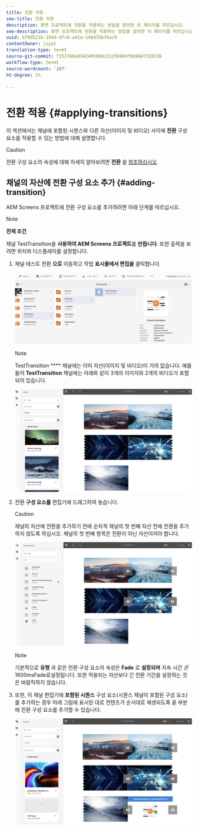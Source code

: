 ```yaml
---
title: 전환 적용
seo-title: 전환 적용
description: 화면 프로젝트에 전환을 적용하는 방법을 알려면 이 페이지를 따르십시오.
seo-description: 화면 프로젝트에 전환을 적용하는 방법을 알려면 이 페이지를 따르십시오.
uuid: b79d521b-19d4-47c8-a41a-148d7bbf6ac9
contentOwner: jsyal
translation-type: tm+mt
source-git-commit: f25176be89424059b8c51296969f069687328536
workflow-type: tm+mt
source-wordcount: '287'
ht-degree: 1%

---
```



# 전환 적용 {#applying-transitions}

이 섹션에서는 채널에 포함된 시퀀스와 다른 자산(이미지 및 비디오) 사이에 **전환** 구성 요소를 적용할 수 있는 방법에 대해 설명합니다.


>[!CAUTION]
>
>전환 구성 요소의 속성에 대해 자세히 알아보려면 **전환** 을 [참조하십시오](adding-components-to-a-channel.md#transition).

## 채널의 자산에 전환 구성 요소 추가 {#adding-transition}

AEM Screens 프로젝트에 전환 구성 요소를 추가하려면 아래 단계를 따르십시오.

>[!NOTE]
>
>**전제 조건**
>
> 채널 TestTransition을 **사용하여 AEM Screens 프로젝트**&#x200B;를 **만듭니다**. 또한 출력을 보려면 위치와 디스플레이를 설정합니다.

1. 채널 테스트 전환 **으로** 이동하고 작업 **표시줄에서 편집을** 클릭합니다.

   ![image1](assets/transitions1.png)

   >[!NOTE]
   >
   >TestTransition **** 채널에는 이미 자산(이미지 및 비디오)이 거의 없습니다. 예를 들어 **TestTransition** 채널에는 아래와 같이 3개의 이미지와 2개의 비디오가 포함되어 있습니다.

   ![image2](assets/transitions2.png)


1. 전환 **구성 요소를** 편집기에 드래그하여 놓습니다.
   >[!CAUTION]
   >
   >채널의 자산에 전환을 추가하기 전에 순차적 채널의 첫 번째 자산 전에 전환을 추가하지 않도록 하십시오. 채널의 첫 번째 항목은 전환이 아닌 자산이어야 합니다.

   ![image3](assets/transitions3.png)

   > [!NOTE]
   >
   >기본적으로 **유형** 과 같은 전환 구성 요소의 속성은 **Fade** 로 **설정되며** 지속 시간 *은* 1600msFade로설정됩니다.  또한 적용되는 자산보다 긴 전환 기간을 설정하는 것은 바람직하지 않습니다.

1. 또한, 이 채널 편집기에 **포함된 시퀀스** 구성 요소(시퀀스 채널이 포함된 구성 요소)를 추가하는 경우 아래 그림에 표시된 대로 컨텐츠가 순서대로 재생되도록 끝 부분에 전환 구성 요소를 추가할 수 있습니다.

   ![image3](assets/transitions5.png)

